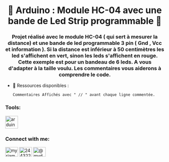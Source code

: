 
<h1 align="center"> 💈 Arduino : Module HC-04 avec une bande de Led Strip programmable 💈 </h1>

<h3 align="center"> Projet réalisé avec le module HC-04 ( qui sert à mesurer la distance) et une bande de led programmable 3 pin ( Gnd , Vcc et information ). Si la distance est inférieur à 50 centimètres les led s'affichent en vert, sinon les leds s'affichent en rouge. Cette exemple est pour un bandeau de 6 leds. A vous d'adapter à la taille voulu. Les commentaires vous aiderons à comprendre le code.</h3>

- 📝 Ressources disponibles :

      Commentaires Affichés avec " // " avant chaque ligne commentée.


<h3 align="left"> Tools:</h3>
<p align="left"> <a href="https://www.arduino.cc/" target="_blank" rel="noreferrer"> <img src="https://cdn.worldvectorlogo.com/logos/arduino-1.svg" alt="arduino" width="40" height="40"/> </a>  </p>


<h3 align="left">Connect with me:</h3>
<p align="left">
<a href="https://linkedin.com/in/mydmoov/" target="blank"><img align="center" src="https://raw.githubusercontent.com/rahuldkjain/github-profile-readme-generator/master/src/images/icons/Social/linked-in-alt.svg" alt="myriam denizot" height="30" width="40" /></a>
<a href="https://stackoverflow.com/users/18356998/my-d" target="blank"><img align="center" src="https://raw.githubusercontent.com/rahuldkjain/github-profile-readme-generator/master/src/images/icons/Social/stack-overflow.svg" alt="24432213" height="30" width="40" /></a>
<a href="https://instagram.com/mydmoov" target="blank"><img align="center" src="https://raw.githubusercontent.com/rahuldkjain/github-profile-readme-generator/master/src/images/icons/Social/instagram.svg" alt="@mydmoov" height="30" width="40" /></a>
</p>
